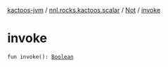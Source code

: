 [kactoos-jvm](../../index.md) / [nnl.rocks.kactoos.scalar](../index.md) / [Not](index.md) / [invoke](./invoke.md)

# invoke

`fun invoke(): `[`Boolean`](https://kotlinlang.org/api/latest/jvm/stdlib/kotlin/-boolean/index.html)